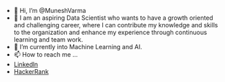 - 👋 Hi, I’m @MuneshVarma
- 👀 I am an aspiring Data Scientist who wants to have a growth oriented and challenging career,
      where I can contribute my knowledge and skills to the organization and enhance my experience
      through continuous learning and team work.
- 🌱 I’m currently into Machine Learning and AI.
- 📫 How to reach me ...
- [Linkedln](https://www.linkedin.com/in/munesh-varma/)
- [HackerRank](https://www.hackerrank.com/muneshvarma)

<!---
MuneshVarma/MuneshVarma is a ✨ special ✨ repository because its `README.md` (this file) appears on your GitHub profile.
You can click the Preview link to take a look at your changes.
--->
